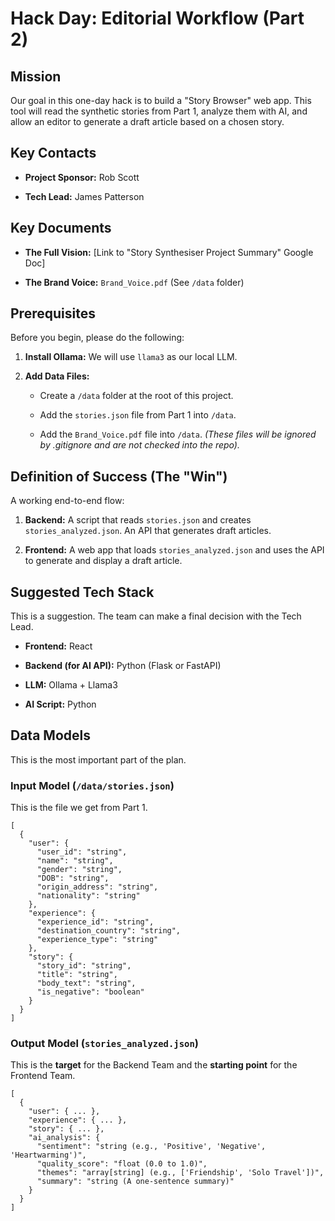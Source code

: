 Hack Day: Editorial Workflow (Part 2)
=====================================

Mission
-------

Our goal in this one-day hack is to build a "Story Browser" web app. This tool will read the synthetic stories from Part 1, analyze them with AI, and allow an editor to generate a draft article based on a chosen story.

Key Contacts
------------

-   **Project Sponsor:** Rob Scott

-   **Tech Lead:** James Patterson

Key Documents
-------------

-   **The Full Vision:** [Link to "Story Synthesiser Project Summary" Google Doc]

-   **The Brand Voice:** `Brand_Voice.pdf` (See `/data` folder)

Prerequisites
-------------

Before you begin, please do the following:

1.  **Install Ollama:** We will use `llama3` as our local LLM.

2.  **Add Data Files:**

    -   Create a `/data` folder at the root of this project.

    -   Add the `stories.json` file from Part 1 into `/data`.

    -   Add the `Brand_Voice.pdf` file into `/data`. *(These files will be ignored by .gitignore and are not checked into the repo).*

Definition of Success (The "Win")
---------------------------------

A working end-to-end flow:

1.  **Backend:** A script that reads `stories.json` and creates `stories_analyzed.json`. An API that generates draft articles.

2.  **Frontend:** A web app that loads `stories_analyzed.json` and uses the API to generate and display a draft article.

Suggested Tech Stack
--------------------

This is a suggestion. The team can make a final decision with the Tech Lead.

-   **Frontend:** React

-   **Backend (for AI API):** Python (Flask or FastAPI)

-   **LLM:** Ollama + Llama3

-   **AI Script:** Python

Data Models
-----------

This is the most important part of the plan.

### Input Model (`/data/stories.json`)

This is the file we get from Part 1.

```
[
  {
    "user": {
      "user_id": "string",
      "name": "string",
      "gender": "string",
      "DOB": "string",
      "origin_address": "string",
      "nationality": "string"
    },
    "experience": {
      "experience_id": "string",
      "destination_country": "string",
      "experience_type": "string"
    },
    "story": {
      "story_id": "string",
      "title": "string",
      "body_text": "string",
      "is_negative": "boolean"
    }
  }
]

```

### Output Model (`stories_analyzed.json`)

This is the **target** for the Backend Team and the **starting point** for the Frontend Team.

```
[
  {
    "user": { ... },
    "experience": { ... },
    "story": { ... },
    "ai_analysis": {
      "sentiment": "string (e.g., 'Positive', 'Negative', 'Heartwarming')",
      "quality_score": "float (0.0 to 1.0)",
      "themes": "array[string] (e.g., ['Friendship', 'Solo Travel'])",
      "summary": "string (A one-sentence summary)"
    }
  }
]

```
